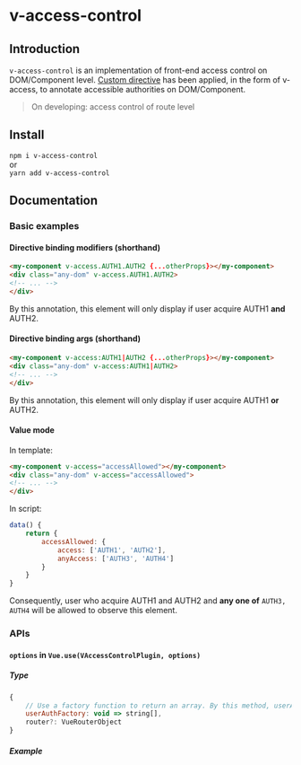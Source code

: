 # v-access-control

## Introduction
`v-access-control` is an implementation of front-end access control on DOM/Component level. [Custom directive](https://vuejs.org/v2/guide/custom-directive.html) has been applied, in the form of v-access, to annotate accessible authorities on DOM/Component.
> On developing: access control of route level

## Install
`npm i v-access-control`  
or   
`yarn add v-access-control`

## Documentation
### Basic examples
#### Directive binding modifiers (shorthand)
``` html
<my-component v-access.AUTH1.AUTH2 {...otherProps}></my-component>
<div class="any-dom" v-access.AUTH1.AUTH2>
<!-- ... -->
</div>
```
By this annotation, this element will only display if user acquire AUTH1 **and** AUTH2.
#### Directive binding args (shorthand)
``` html
<my-component v-access:AUTH1|AUTH2 {...otherProps}></my-component>
<div class="any-dom" v-access:AUTH1|AUTH2>
<!-- ... -->
</div>
```
By this annotation, this element will only display if user acquire AUTH1 **or** AUTH2.

#### Value mode
In template:
```html
<my-component v-access="accessAllowed"></my-component>
<div class="any-dom" v-access="accessAllowed">
<!-- ... -->
</div>
```
In script:
```javascript
data() {
    return {
        accessAllowed: {
            access: ['AUTH1', 'AUTH2'],
            anyAccess: ['AUTH3', 'AUTH4']
        }
    }
}
```
Consequently, user who acquire AUTH1 and AUTH2 and **any one of** `AUTH3, AUTH4` will be allowed to observe this element.

### APIs
#### `options` in `Vue.use(VAccessControlPlugin, options)`
##### Type
```javascript
{
    // Use a factory function to return an array. By this method, userAuth is guaranteed to be up-to-date while v-access lifecycle hooks are called.
    userAuthFactory: void => string[],
    router?: VueRouterObject
}
```
##### Example
